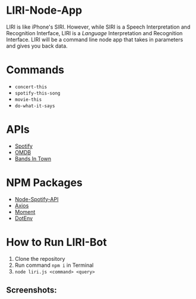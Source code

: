 # LIRI-Node-App
LIRI is like iPhone's SIRI. However, while SIRI is a Speech Interpretation and Recognition Interface, LIRI is a _Language_ Interpretation and Recognition Interface. LIRI will be a command line node app that takes in parameters and gives you back data.
# Commands
* `concert-this`
* `spotify-this-song`
* `movie-this`
* `do-what-it-says`
# APIs
* [Spotify](https://developer.spotify.com/)
* [OMDB](http://www.omdbapi.com)
* [Bands In Town](http://www.artists.bandsintown.com/bandsintown-api)
# NPM Packages
* [Node-Spotify-API](https://www.npmjs.com/package/node-spotify-api)
* [Axios](https://www.npmjs.com/package/axios)
* [Moment](https://www.npmjs.com/package/moment)
* [DotEnv](https://www.npmjs.com/package/dotenv)
# How to Run LIRI-Bot
1. Clone the repository
2. Run command `npm i` in Terminal
3. `node liri.js <command> <query>`

## Screenshots:

